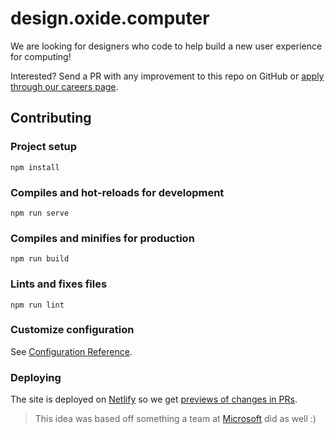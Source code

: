# design.oxide.computer

We are looking for designers who code to help build a new user experience for
computing!

Interested? Send a PR with any improvement to this repo on GitHub or
[apply through our careers page](https://oxide.computer/careers/product-engineers/).

## Contributing

### Project setup

```{sh}
npm install
```

### Compiles and hot-reloads for development

```{sh}
npm run serve
```

### Compiles and minifies for production

```{sh}
npm run build
```

### Lints and fixes files

```{sh}
npm run lint
```

### Customize configuration

See [Configuration Reference](https://cli.vuejs.org/config/).

### Deploying

The site is deployed on [Netlify](https://www.netlify.com/) so we get
[previews of changes in PRs](https://www.netlify.com/blog/2016/07/20/introducing-deploy-previews-in-netlify/).

> This idea was based off something a team at
> [Microsoft](https://microsoft.github.io/join-dev-design/) did as well :)
